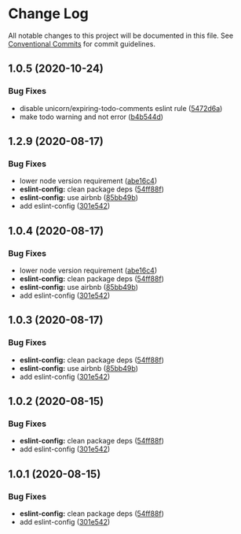 # Change Log

All notable changes to this project will be documented in this file.
See [Conventional Commits](https://conventionalcommits.org) for commit guidelines.

## 1.0.5 (2020-10-24)


### Bug Fixes

* disable unicorn/expiring-todo-comments eslint rule ([5472d6a](https://github.com/devpulsion/configs/commit/5472d6ac945e64aefa071106152b90c9b7f759cb))
* make todo warning and not error ([b4b544d](https://github.com/devpulsion/configs/commit/b4b544d3b1023a75f76c35300c94a052f4c2291e))



## 1.2.9 (2020-08-17)


### Bug Fixes

* lower node version requirement ([abe16c4](https://github.com/devpulsion/configs/commit/abe16c42c15d519fab66bbcfecd778694f5839a5))
* **eslint-config:** clean package deps ([54ff88f](https://github.com/devpulsion/configs/commit/54ff88f4d09a28ebf52c04fdcc3ae266922b1d11))
* **eslint-config:** use airbnb ([85bb49b](https://github.com/devpulsion/configs/commit/85bb49b417ae47f01ec89215d1d84edadeb797e6))
* add eslint-config ([301e542](https://github.com/devpulsion/configs/commit/301e542cf7f515294dc573d26135c7d5eb339ba5))





## 1.0.4 (2020-08-17)


### Bug Fixes

* lower node version requirement ([abe16c4](https://github.com/devpulsion/configs/commit/abe16c42c15d519fab66bbcfecd778694f5839a5))
* **eslint-config:** clean package deps ([54ff88f](https://github.com/devpulsion/configs/commit/54ff88f4d09a28ebf52c04fdcc3ae266922b1d11))
* **eslint-config:** use airbnb ([85bb49b](https://github.com/devpulsion/configs/commit/85bb49b417ae47f01ec89215d1d84edadeb797e6))
* add eslint-config ([301e542](https://github.com/devpulsion/configs/commit/301e542cf7f515294dc573d26135c7d5eb339ba5))





## 1.0.3 (2020-08-17)


### Bug Fixes

* **eslint-config:** clean package deps ([54ff88f](https://github.com/devpulsion/configs/commit/54ff88f4d09a28ebf52c04fdcc3ae266922b1d11))
* **eslint-config:** use airbnb ([85bb49b](https://github.com/devpulsion/configs/commit/85bb49b417ae47f01ec89215d1d84edadeb797e6))
* add eslint-config ([301e542](https://github.com/devpulsion/configs/commit/301e542cf7f515294dc573d26135c7d5eb339ba5))





## 1.0.2 (2020-08-15)


### Bug Fixes

* **eslint-config:** clean package deps ([54ff88f](https://github.com/devpulsion/configs/commit/54ff88f4d09a28ebf52c04fdcc3ae266922b1d11))
* add eslint-config ([301e542](https://github.com/devpulsion/configs/commit/301e542cf7f515294dc573d26135c7d5eb339ba5))





## 1.0.1 (2020-08-15)


### Bug Fixes

* **eslint-config:** clean package deps ([54ff88f](https://github.com/devpulsion/configs/commit/54ff88f4d09a28ebf52c04fdcc3ae266922b1d11))
* add eslint-config ([301e542](https://github.com/devpulsion/configs/commit/301e542cf7f515294dc573d26135c7d5eb339ba5))
